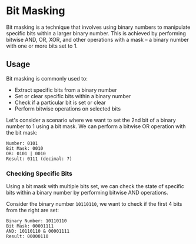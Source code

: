 # Bit Masking

Bit masking is a technique that involves using binary numbers to manipulate specific bits within a larger binary number. This is achieved by performing bitwise AND, OR, XOR, and other operations with a mask – a binary number with one or more bits set to 1.

## Usage

Bit masking is commonly used to:
- Extract specific bits from a binary number
- Set or clear specific bits within a binary number
- Check if a particular bit is set or clear
- Perform bitwise operations on selected bits

Let's consider a scenario where we want to set the 2nd bit of a binary number to 1 using a bit mask. We can perform a bitwise OR operation with the bit mask:

```
Number: 0101
Bit Mask: 0010
OR: 0101 | 0010
Result: 0111 (decimal: 7)
```

### Checking Specific Bits

Using a bit mask with multiple bits set, we can check the state of specific bits within a binary number by performing bitwise AND operations. 

Consider the binary number `10110110`, we want to check if the first 4 bits from the right are set:

```
Binary Number: 10110110
Bit Mask: 00001111
AND: 10110110 & 00001111
Result: 00000110
```